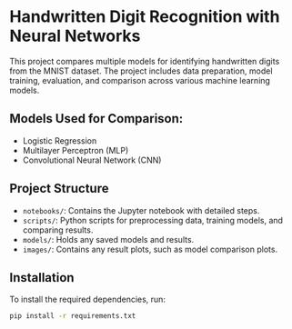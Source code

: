 # Handwritten Digit Recognition with Neural Networks

This project compares multiple models for identifying handwritten digits from the MNIST dataset. The project includes data preparation, model training, evaluation, and comparison across various machine learning models.

## Models Used for Comparison:
- Logistic Regression
- Multilayer Perceptron (MLP)
- Convolutional Neural Network (CNN)

## Project Structure

- `notebooks/`: Contains the Jupyter notebook with detailed steps.
- `scripts/`: Python scripts for preprocessing data, training models, and comparing results.
- `models/`: Holds any saved models and results.
- `images/`: Contains any result plots, such as model comparison plots.

## Installation

To install the required dependencies, run:

```bash
pip install -r requirements.txt
